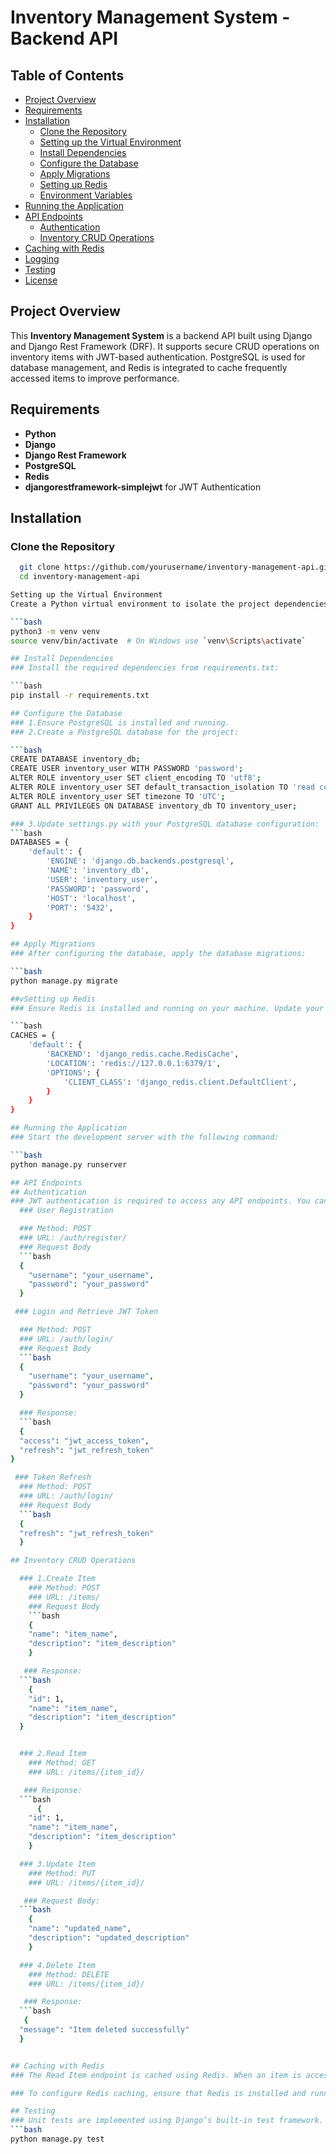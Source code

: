 # Inventory Management System - Backend API

## Table of Contents

- [Project Overview](#project-overview)
- [Requirements](#requirements)
- [Installation](#installation)
  - [Clone the Repository](#clone-the-repository)
  - [Setting up the Virtual Environment](#setting-up-the-virtual-environment)
  - [Install Dependencies](#install-dependencies)
  - [Configure the Database](#configure-the-database)
  - [Apply Migrations](#apply-migrations)
  - [Setting up Redis](#setting-up-redis)
  - [Environment Variables](#environment-variables)
- [Running the Application](#running-the-application)
- [API Endpoints](#api-endpoints)
  - [Authentication](#authentication)
  - [Inventory CRUD Operations](#inventory-crud-operations)
- [Caching with Redis](#caching-with-redis)
- [Logging](#logging)
- [Testing](#testing)
- [License](#license)


## Project Overview

This **Inventory Management System** is a backend API built using Django and Django Rest Framework (DRF). It supports secure CRUD operations on inventory items with JWT-based authentication. PostgreSQL is used for database management, and Redis is integrated to cache frequently accessed items to improve performance.

## Requirements

- **Python**
- **Django** 
- **Django Rest Framework** 
- **PostgreSQL** 
- **Redis** 
- **djangorestframework-simplejwt** for JWT Authentication

## Installation

### Clone the Repository

```bash
  git clone https://github.com/yourusername/inventory-management-api.git
  cd inventory-management-api

Setting up the Virtual Environment
Create a Python virtual environment to isolate the project dependencies:

```bash
python3 -m venv venv
source venv/bin/activate  # On Windows use `venv\Scripts\activate`

## Install Dependencies
### Install the required dependencies from requirements.txt:

```bash
pip install -r requirements.txt

## Configure the Database
### 1.Ensure PostgreSQL is installed and running.
### 2.Create a PostgreSQL database for the project:

```bash
CREATE DATABASE inventory_db;
CREATE USER inventory_user WITH PASSWORD 'password';
ALTER ROLE inventory_user SET client_encoding TO 'utf8';
ALTER ROLE inventory_user SET default_transaction_isolation TO 'read committed';
ALTER ROLE inventory_user SET timezone TO 'UTC';
GRANT ALL PRIVILEGES ON DATABASE inventory_db TO inventory_user;

### 3.Update settings.py with your PostgreSQL database configuration:
```bash
DATABASES = {
    'default': {
        'ENGINE': 'django.db.backends.postgresql',
        'NAME': 'inventory_db',
        'USER': 'inventory_user',
        'PASSWORD': 'password',
        'HOST': 'localhost',
        'PORT': '5432',
    }
}

## Apply Migrations
### After configuring the database, apply the database migrations:

```bash
python manage.py migrate

##vSetting up Redis
### Ensure Redis is installed and running on your machine. Update your settings.py to include the Redis configuration:

```bash
CACHES = {
    'default': {
        'BACKEND': 'django_redis.cache.RedisCache',
        'LOCATION': 'redis://127.0.0.1:6379/1',
        'OPTIONS': {
            'CLIENT_CLASS': 'django_redis.client.DefaultClient',
        }
    }
}

## Running the Application
### Start the development server with the following command:

```bash
python manage.py runserver

## API Endpoints
## Authentication
### JWT authentication is required to access any API endpoints. You can authenticate using the following endpoints:
  ### User Registration

  ### Method: POST
  ### URL: /auth/register/
  ### Request Body
  ```bash
  {
    "username": "your_username",
    "password": "your_password"
  }

 ### Login and Retrieve JWT Token

  ### Method: POST
  ### URL: /auth/login/
  ### Request Body
  ```bash
  {
    "username": "your_username",
    "password": "your_password"
  }

  ### Response:
  ```bash
  {
  "access": "jwt_access_token",
  "refresh": "jwt_refresh_token"
}

 ### Token Refresh
  ### Method: POST
  ### URL: /auth/login/
  ### Request Body
  ```bash
  {
  "refresh": "jwt_refresh_token"
  }

## Inventory CRUD Operations

  ### 1.Create Item
    ### Method: POST
    ### URL: /items/
    ### Request Body
    ```bash
    {
    "name": "item_name",
    "description": "item_description"
    }

   ### Response:
  ```bash
    {
    "id": 1,
    "name": "item_name",
    "description": "item_description"
  }


  ### 2.Read Item
    ### Method: GET
    ### URL: /items/{item_id}/

   ### Response:
  ```bash
      {
    "id": 1,
    "name": "item_name",
    "description": "item_description"
    }

  ### 3.Update Item
    ### Method: PUT
    ### URL: /items/{item_id}/

   ### Request Body:
  ```bash
    {
    "name": "updated_name",
    "description": "updated_description"
    }

  ### 4.Delete Item
    ### Method: DELETE
    ### URL: /items/{item_id}/

   ### Response:
  ```bash
   {
  "message": "Item deleted successfully"
  }


## Caching with Redis
### The Read Item endpoint is cached using Redis. When an item is accessed for the first time, it is stored in the Redis cache. Subsequent requests for the same item will be fetched from Redis to improve performance.

### To configure Redis caching, ensure that Redis is installed and running, and the CACHES setting in settings.py is properly configured.

## Testing
### Unit tests are implemented using Django’s built-in test framework. To run tests, use the following command:
```bash
python manage.py test










  




